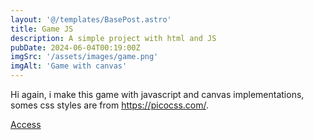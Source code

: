 ```yaml
---
layout: '@/templates/BasePost.astro'
title: Game JS
description: A simple project with html and JS
pubDate: 2024-06-04T00:19:00Z
imgSrc: '/assets/images/game.png'
imgAlt: 'Game with canvas'
---
```


Hi again, i make this game with javascript and canvas implementations, somes css styles are from https://picocss.com/.
<div></div>
<a href="https://simplegame-iota.vercel.app/">Access</a>
